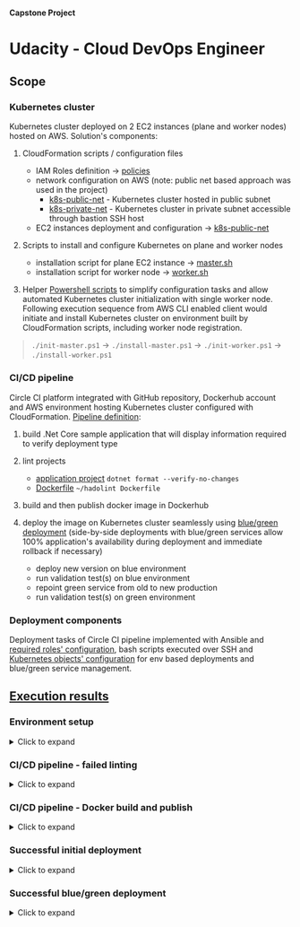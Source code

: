 #### Capstone Project
# Udacity - Cloud DevOps Engineer
## Scope

### Kubernetes cluster

Kubernetes cluster deployed on 2 EC2 instances (plane and worker nodes) hosted on AWS. Solution's components:

1. CloudFormation scripts / configuration files

   - IAM Roles definition -> [policies](cloudformation/policies/)
   - network configuration on AWS (note: public net based approach was used in the project)
     - [k8s-public-net](cloudformation/k8s-public-net/network.yml) - Kubernetes cluster hosted in public subnet
     - [k8s-private-net](cloudformation/k8s-private-net-with-bastion/network.yml) - Kubernetes cluster in private subnet accessible through bastion SSH host
   - EC2 instances deployment and configuration -> [k8s-public-net](cloudformation/k8s-public-net/k8s-hosts.yml)
   
2. Scripts to install and configure Kubernetes on plane and worker nodes

   - installation script for plane EC2 instance -> [master.sh](cloudformation/install-scripts/master.sh)
   - installation script for worker node -> [worker.sh](cloudformation/install-scripts/worker.sh)

3. Helper [Powershell scripts](helpers/public) to simplify configuration tasks and allow automated Kubernetes cluster initialization with single worker node. Following execution sequence from AWS CLI enabled client would initiate and install Kubernetes cluster on environment built by CloudFormation scripts, including worker node registration.

> `./init-master.ps1` -> `./install-master.ps1` -> `./init-worker.ps1` -> `./install-worker.ps1`

### CI/CD pipeline
Circle CI platform integrated with GitHub repository, Dockerhub account and AWS environment hosting Kubernetes cluster configured with CloudFormation. [Pipeline definition](.circleci/config.yml):

1. build .Net Core sample application that will display information required to verify deployment type
2. lint projects

   - [application project](testapp/) `dotnet format --verify-no-changes`
   - [Dockerfile](Dockerfile) `~/hadolint Dockerfile`
   
3. build and then publish docker image in Dockerhub
4. deploy the image on Kubernetes cluster seamlessly using [blue/green deployment](https://kubernetes.io/blog/2018/04/30/zero-downtime-deployment-kubernetes-jenkins/) (side-by-side deployments with blue/green services allow 100% application's availability during deployment and immediate rollback if necessary)

   - deploy new version on blue environment
   - run validation test(s) on blue environment
   - repoint green service from old to new production
   - run validation test(s) on green environment

### Deployment components

Deployment tasks of Circle CI pipeline implemented with Ansible and [required roles' configuration](.circleci/ansible/), bash scripts executed over SSH and [Kubernetes objects' configuration](k8s/) for env based deployments and blue/green service management.


## [Execution results](docs/EXECUTION-RESULTS.md)

### Environment setup
<details>
  <summary>Click to expand</summary>

   #### CloudFormation setup

   ![CloudFormation setup](docs/screenshots/01-cloudformation.png)

   #### Kubernetes setup

   ![CloudFormation setup](docs/screenshots/02-kubernetes-setup.png)

</details>

### CI/CD pipeline - failed linting
<details>
  <summary>Click to expand</summary>

   ![CloudFormation setup](docs/screenshots/03-broken-dockerfile-lint-status.png)
   ![CloudFormation setup](docs/screenshots/04-broken-dockerfile-lint-detail.png)

</details>

### CI/CD pipeline - Docker build and publish
<details>
  <summary>Click to expand</summary>

   ![CloudFormation setup](docs/screenshots/05-docker-build.png)
   ![CloudFormation setup](docs/screenshots/06-docker-publish.png)
   ![CloudFormation setup](docs/screenshots/07-docker-image-for-initial-deployment.png)

</details>

### Successful initial deployment
<details>
  <summary>Click to expand</summary>


   > Green service configured on port 30001

   #### Pipeline view
   ![CloudFormation setup](docs/screenshots/08-successful-initial-deployment.png)
   #### Kubernetes view
   ![CloudFormation setup](docs/screenshots/09-successful-initial-kubernetes-view.png)
   #### Browser view
   ![CloudFormation setup](docs/screenshots/10-successful-initial-green-service.png)

</details>

### Successful blue/green deployment
<details>
  <summary>Click to expand</summary>


   > Green service configured on port 30001 (build ID: 87347cb)
   > Blue service configured on port 30002 (build ID: cd60dc4)

   #### Docker images
   ![CloudFormation setup](docs/screenshots/11-docker-image-for-blue-green-deployment.png)
   #### Pipeline view
   ![CloudFormation setup](docs/screenshots/12-blue-green-before-promotion-pipeline.png)
   #### Kubernetes view
   ![CloudFormation setup](docs/screenshots/13-blue-green-before-promotion-kubernetes.png)
   #### Browser view
   ![CloudFormation setup](docs/screenshots/14-blue-green-before-promotion-browsers.png)

   > Promote to production

   ![CloudFormation setup](docs/screenshots/15-blue-green-promotion-approval.png)

   > Green service repointed to deployment cd60dc4; old deployment 87347cb available for backout)
   > Blue service configured on port 30002 (build ID: cd60dc4)

   #### Pipeline view
   ![CloudFormation setup](docs/screenshots/16-blue-green-after-promotion-pipeline.png)
   #### Kubernetes view
   ![CloudFormation setup](docs/screenshots/17-blue-green-after-promotion-kubernetes.png)
   #### Browser view
   ![CloudFormation setup](docs/screenshots/18-blue-green-after-promotion-browsers.png)

</details>
